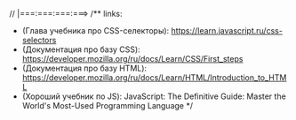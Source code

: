 // |===:===:===:===>
/** links:
 * (Глава учебника про CSS-селекторы): https://learn.javascript.ru/css-selectors
 * (Документация про базу CSS): https://developer.mozilla.org/ru/docs/Learn/CSS/First_steps
 * (Документация про базу HTML): https://developer.mozilla.org/ru/docs/Learn/HTML/Introduction_to_HTML
 * (Хороший учебник по JS): JavaScript: The Definitive Guide: Master the World's Most-Used Programming Language
*/